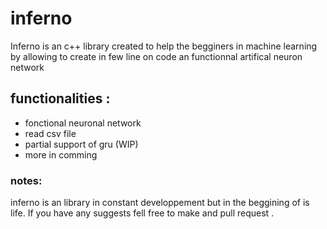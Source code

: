# inferno
Inferno is an c++ library created to help the begginers in machine learning by allowing to create in few line on code an functionnal
artifical neuron network 

## **functionalities :**

* fonctional neuronal network
* read csv file 
* partial support of gru (WIP)
* more in comming 

### notes:
inferno is an library in constant developpement but in the beggining of is life.
If you have any suggests fell free to make and pull request .

